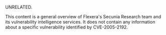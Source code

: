 UNRELATED.

This content is a general overview of Flexera's Secunia Research team and its vulnerability intelligence services. It does not contain any information about a specific vulnerability identified by CVE-2005-2192.